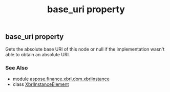 ﻿---
title: base_uri property
second_title: Aspose.Finance for Python via .NET API References
description: 
type: docs
weight: 210
url: /python-net/aspose.finance.xbrl.dom.xbrlinstance/xbrlinstanceelement/base_uri/
is_root: false
---

## base_uri property


Gets the absolute base URI of this node or null if the implementation wasn't able to obtain an absolute URI.

### See Also
* module [aspose.finance.xbrl.dom.xbrlinstance](../../)
* class [XbrlInstanceElement](/finance/python-net/aspose.finance.xbrl.dom.xbrlinstance/xbrlinstanceelement)
